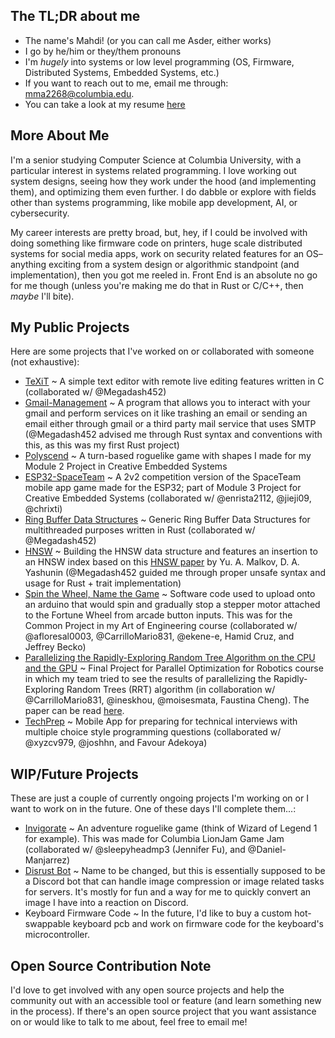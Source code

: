 <!--
**asder8215/asder8215** is a ✨ _special_ ✨ repository because its `README.md` (this file) appears on your GitHub profile.

Here are some ideas to get you started:

- 🔭 I’m currently working on ...
- 🌱 I’m currently learning ...
- 👯 I’m looking to collaborate on ...
- 🤔 I’m looking for help with ...
- 💬 Ask me about ...
- 📫 How to reach me: ...
- 😄 Pronouns: ...
- ⚡ Fun fact: ...
-->

## The TL;DR about me
- The name's Mahdi! (or you can call me Asder, either works)
- I go by he/him or they/them pronouns
- I'm *hugely* into systems or low level programming (OS, Firmware, Distributed Systems, Embedded Systems, etc.)
- If you want to reach out to me, email me through: mma2268@columbia.edu.
- You can take a look at my resume [here](https://github.com/asder8215/asder8215/blob/master/Mahdi%20Ali-Raihan's%20Resume.pdf)

## More About Me
I'm a senior studying Computer Science at Columbia University, with a particular interest in systems related programming. I love working out system designs, seeing how they work under the hood (and implementing them), and optimizing them even further. I do dabble or explore with fields other than systems programming, like mobile app development, AI, or cybersecurity. 

My career interests are pretty broad, but, hey, if I could be involved with doing something like firmware code on printers, huge scale distributed systems for social media apps, work on security related features for an OS– anything exciting from a system design or algorithmic standpoint (and implementation), then you got me reeled in. Front End is an absolute no go for me though (unless you're making me do that in Rust or C/C++, then *maybe* I'll bite).

## My Public Projects
Here are some projects that I've worked on or collaborated with someone (not exhaustive):
- [TeXiT](https://github.com/asder8215/TeXiT) ~ A simple text editor with remote live editing features written in C (collaborated w/ @Megadash452)
- [Gmail-Management](https://github.com/asder8215/gmail-management) ~ A program that allows you to interact with your gmail and perform services on it like trashing an email or sending an email either through gmail or a third party mail service that uses SMTP (@Megadash452 advised me through Rust syntax and conventions with this, as this was my first Rust project)
- [Polyscend](https://github.com/asder8215/Polyscend) ~ A turn-based roguelike game with shapes I made for my Module 2 Project in Creative Embedded Systems
- [ESP32-SpaceTeam](https://github.com/asder8215/ESP32-SpaceTeam) ~ A 2v2 competition version of the SpaceTeam mobile app game made for the ESP32; part of Module 3 Project for Creative Embedded Systems (collaborated w/ @enrista2112, @jieji09, @chrixti)
- [Ring Buffer Data Structures](https://github.com/asder8215/Generic-Ring-Buffer-Data-Structures) ~ Generic Ring Buffer Data Structures for multithreaded purposes written in Rust (collaborated w/ @Megadash452)
- [HNSW](https://github.com/asder8215/HNSW) ~ Building the HNSW data structure and features an insertion to an HNSW index based on this [HNSW paper](https://arxiv.org/pdf/1603.09320) by Yu. A. Malkov, D. A. Yashunin (@Megadash452 guided me through proper unsafe syntax and usage for Rust + trait implementation)
- [Spin the Wheel, Name the Game](https://github.com/asder8215/Arduino-Fortune-Wheel-Game) ~ Software code used to upload onto an arduino that would spin and gradually stop a stepper motor attached to the Fortune Wheel from arcade button inputs. This was for the Common Project in my Art of Engineering course (collaborated w/ @afloresal0003, @CarrilloMario831, @ekene-e, Hamid Cruz, and Jeffrey Becko)
- [Parallelizing the Rapidly-Exploring Random Tree Algorithm on the CPU and the GPU](https://github.com/asder8215/POfR-Final-Project) ~ Final Project for Parallel Optimization for Robotics course in which my team tried to see the results of parallelizing the Rapidly-Exploring Random Trees (RRT) algorithm (in collaboration w/ @CarrilloMario831, @ineskhou, @moisesmata, Faustina Cheng). The paper can be read [here](https://github.com/asder8215/asder8215/blob/master/Robotics_Paper.pdf).
- [TechPrep](https://github.com/asder8215/TechPrep) ~ Mobile App for preparing for technical interviews with multiple choice style programming questions (collaborated w/ @xyzcv979, @joshhn, and Favour Adekoya)

## WIP/Future Projects
These are just a couple of currently ongoing projects I'm working on or I want to work on in the future. One of these days I'll complete them...:
- [Invigorate](https://github.com/asder8215/Invigorate) ~ An adventure roguelike game (think of Wizard of Legend 1 for example). This was made for Columbia LionJam Game Jam (collaborated w/ @sleepyheadmp3 (Jennifer Fu), and @Daniel-Manjarrez)
- [Disrust Bot](https://github.com/asder8215/Disrust-Bot) ~ Name to be changed, but this is essentially supposed to be a Discord bot that can handle image compression or image related tasks for servers. It's mostly for fun and a way for me to quickly convert an image I have into a reaction on Discord.
- Keyboard Firmware Code ~ In the future, I'd like to buy a custom hot-swappable keyboard pcb and work on firmware code for the keyboard's microcontroller.

## Open Source Contribution Note
I'd love to get involved with any open source projects and help the community out with an accessible tool or feature (and learn something new in the process). If there's an open source project that you want assistance on or would like to talk to me about, feel free to email me!
